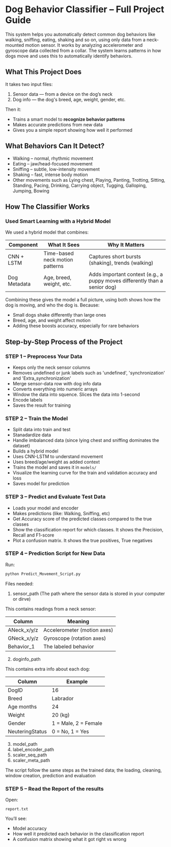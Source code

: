 
# Dog Behavior Classifier – Full Project Guide

This system helps you automatically detect common dog behaviors like walking, sniffing, eating, shaking and so on, using only data from a neck-mounted motion sensor.
It works by analyzing accelerometer and gyroscope data collected from a collar. The system learns patterns in how dogs move and uses this to automatically identify behaviors.


## What This Project Does

It takes two input files:

1. Sensor data — from a device on the dog’s neck
2. Dog info — the dog's breed, age, weight, gender, etc.

Then it:

* Trains a smart model to **recognize behavior patterns**
* Makes accurate predictions from new data
* Gives you a simple report showing how well it performed



## What Behaviors Can It Detect?
* Walking – normal, rhythmic movement
* Eating – jaw/head-focused movement
* Sniffing – subtle, low-intensity movement
* Shaking – fast, intense body motion
* Other movements such as Lying chest, Playing, Panting, Trotting, Sitting, Standing, Pacing, Drinking, Carrying object, Tugging, Galloping,  Jumping, Bowing              


## How The Classifier Works

### Used Smart Learning with a Hybrid Model

We used a hybrid model that combines:

| Component       | What It Sees                    | Why It Matters                                                             |
| --------------- | ------------------------------- | -------------------------------------------------------------------------- |
| CNN + LSTM   | Time-based neck motion patterns | Captures short bursts (shaking), trends (walking)                          |
|  Dog Metadata | Age, breed, weight, etc.        | Adds important context (e.g., a puppy moves differently than a senior dog) |

Combining these gives the model a full picture, using both shows how the dog is moving, and who the dog is.
Because:

- Small dogs shake differently than large ones
- Breed, age, and weight affect motion
- Adding these boosts accuracy, especially for rare behaviors



## Step-by-Step Process of the Project

### STEP 1 – Preprocess Your Data

- Keeps only the neck sensor columns  
- Removes undefined or junk labels such as 'undefined', 'synchronization' and 'Extra_synchronization'
- Merge sensor-data row with dog info data
- Converts everything into numeric arrays  
- Window the data into squence. Slices the data into 1-second 
- Encode labels
- Saves the result for training



### STEP 2 – Train the Model

- Split data into train and test
- Stanadardize data
- Handle imbalanced data (since lying chest and sniffing dominates the dataset)
- Builds a hybrid model  
- Uses CNN-LSTM to understand movement  
- Uses breed/age/weight as added context  
- Trains the model and saves it in `models/`
- Visualize the learning curve for the train and validation accuracy and loss
- Saves model for prediction



### STEP 3 – Predict and Evaluate Test Data


- Loads your model and encoder  
- Makes predictions (like: Walking, Sniffing, etc)  
- Get Accuracy score of the predicted classes compared to the true classes
- Show the classification report for which classes. It shows the Precision, Recall and F1-score
- Plot a confusion matrix. It shows the true positives, True negatives



### STEP 4 – Prediction Script for New Data

Run:

```bash
python Predict_Movement_Script.py
```

Files needed:
1. sensor_path (The path where the sensor data is stored in your computer or dirve)

This contains readings from a neck sensor:

| Column       | Meaning                     |
| ------------ | --------------------------- |
| ANeck_x/y/z | Accelerometer (motion axes) |
| GNeck_x/y/z | Gyroscope (rotation axes)   |
| Behavior_1  | The labeled behavior        |

2. doginfo_path

This contains extra info about each dog:

| Column          | Example              |
| --------------- | -------------------- |
| DogID           | 16                   |
| Breed           | Labrador             |
| Age months      | 24                   |
| Weight          | 20 (kg)              |
| Gender          | 1 = Male, 2 = Female |
| NeuteringStatus | 0 = No, 1 = Yes      |

3. model_path
4. label_encoder_path 
5. scaler_seq_path
6.  scaler_meta_path

The script follow the same steps as the trained data; the loading, cleaning, window creation, prediction and evaluation

### STEP 5 – Read the Report of the results

Open:

```
report.txt
```
You’ll see:

- Model accuracy  
- How well it predicted each behavior in the classification report 
- A confusion matrix showing what it got right vs wrong


